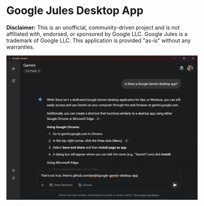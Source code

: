 # Google Jules Desktop App

**Disclaimer:** This is an unofficial, community-driven project and is not affiliated with, endorsed, or sponsored by Google LLC. Google Jules is a trademark of Google LLC. This application is provided "as-is" without any warranties.

![Screenshot of the Google Jules Desktop App](docs/screenshot.png)